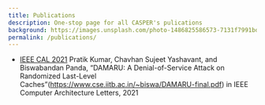 ```yaml
---
title: Publications
description: One-stop page for all CASPER's pulications
background: https://images.unsplash.com/photo-1486825586573-7131f7991bdd?auto=format&w=2000
permalink: /publications/
---
```


* [IEEE CAL 2021](https://www.computer.org/csdl/journal/ca) Pratik Kumar, Chavhan Sujeet Yashavant, and Biswabandan Panda, “DAMARU: A Denial-of-Service Attack on Randomized Last-Level Caches”(https://www.cse.iitb.ac.in/~biswa/DAMARU-final.pdf) in IEEE Computer Architecture Letters, 2021
